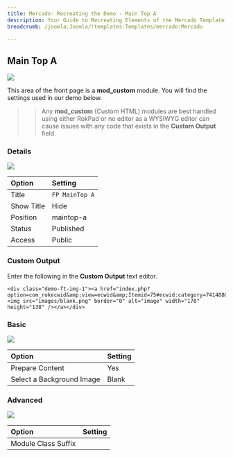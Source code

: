 ```yaml
---
title: Mercado: Recreating the Demo - Main Top A
description: Your Guide to Recreating Elements of the Mercado Template for Joomla
breadcrumb: /joomla:Joomla/!templates:Templates/mercado:Mercado

---
```


Main Top A
-----

![][demo]

This area of the front page is a **mod_custom** module. You will find the settings used in our demo below.

>> Any **mod_custom** (Custom HTML) modules are best handled using either RokPad or no editor as a WYSIWYG editor can cause issues with any code that exists in the **Custom Output** field.

### Details

![][demo2]

| Option     | Setting        |  
| :--------- | :------------- |  
| Title      | `FP MainTop A` |  
| Show Title | Hide           |  
| Position   | maintop-a      |  
| Status     | Published      |  
| Access     | Public         |  

### Custom Output

Enter the following in the **Custom Output** text editor.

~~~
<div class="demo-ft-img-1"><a href="index.php?option=com_rokecwid&amp;view=ecwid&amp;Itemid=75#ecwid:category=741488&amp;mode=product&amp;product=3066280"><img src="images/blank.png" border="0" alt="image" width="170" height="138" /></a></div>
~~~

### Basic

![][demo3]

| Option                    | Setting |  
| :------------------------ | :------ |  
| Prepare Content           | Yes     |  
| Select a Background Image | Blank   |

### Advanced

![][demo4]

| Option              | Setting |  
| :------------------ | :------ |  
| Module Class Suffix |         |  

[demo]: assets/demo_6.jpeg
[demo2]: assets/demo_6a.jpeg
[demo3]: assets/demo_6b.jpeg
[demo4]: assets/demo_6c.jpeg